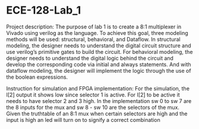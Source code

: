 # ECE-128-Lab_1

Project description:
The purpose of lab 1 is to create a 8:1 multiplexer in Vivado using verilog as the language.  To achieve this goal, three modeling methods will be used: structural, behavioral, and Dataflow. In structural modeling, the designer needs to understand the digital circuit structure and use verilog’s primitive gates to build the circuit. For behavioral modeling, the designer needs to understand the digital logic behind the circuit and develop the corresponding code via initial and always statements. And with dataflow modeling, the designer will implement the logic through the use of the boolean expressions. 

Instruction for simulation and FPGA implementation:
For the simulation, the I[2] output it shows low since selector 1 is active. For I[2] to be active it needs to have selector 2 and 3 high. In the implementation sw 0 to sw 7 are the 8 inputs for the mux and sw 8 - sw 10 are the selectors of the mux. Given the truthtable of an 8:1 mux when certain selectors are high and the input is high an led will turn on to signify a correct combination 
